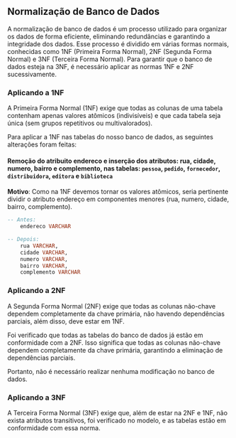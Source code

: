 ## Normalização de Banco de Dados

A normalização de banco de dados é um processo utilizado para organizar os dados de forma eficiente, eliminando redundâncias e garantindo a integridade dos dados. Esse processo é dividido em várias formas normais, conhecidas como 1NF (Primeira Forma Normal), 2NF (Segunda Forma Normal) e 3NF (Terceira Forma Normal). Para garantir que o banco de dados esteja na 3NF, é necessário aplicar as normas 1NF e 2NF sucessivamente. 

### Aplicando a 1NF

A Primeira Forma Normal (1NF) exige que todas as colunas de uma tabela contenham apenas valores atômicos (indivisíveis) e que cada tabela seja única (sem grupos repetitivos ou multivalorados).

Para aplicar a 1NF nas tabelas do nosso banco de dados, as seguintes alterações foram feitas:

#### Remoção do atribuito endereco e inserção dos atributos: rua, cidade, numero, bairro e complemento, nas tabelas: `pessoa`, `pedido`, `fornecedor`, `distribuidora`, `editora` e `biblioteca`

**Motivo**: Como na 1NF devemos tornar os valores atômicos, seria pertinente dividir o atributo endereço em componentes menores (rua, numero, cidade, bairro, complemento).

```sql
-- Antes:
    endereco VARCHAR
```
```sql
-- Depois:
    rua VARCHAR,
    cidade VARCHAR,
    numero VARCHAR,
    bairro VARCHAR,
    complemento VARCHAR
```
### Aplicando a 2NF

A Segunda Forma Normal (2NF) exige que todas as colunas não-chave dependem completamente da chave primária, não havendo dependências parciais, além disso, deve estar em 1NF.

Foi verificado que todas as tabelas do banco de dados já estão em conformidade com a 2NF. Isso significa que todas as colunas não-chave dependem completamente da chave primária, garantindo a eliminação de dependências parciais.

Portanto, não é necessário realizar nenhuma modificação no banco de dados.

### Aplicando a 3NF

A Terceira Forma Normal (3NF) exige que, além de estar na 2NF e 1NF, não exista atributos transitivos, foi verificado no modelo, e as tabelas estão em conformidade com essa norma.

